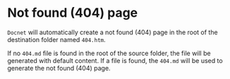 Not found (404) page
====================

`Docnet` will automatically create a not found (404) page in the root of the destination folder named `404.htm`.

If no `404.md` file is found in the root of the source folder, the file will be generated with default content. If a file is found, the `404.md` will be used to generate the not found (404) page.